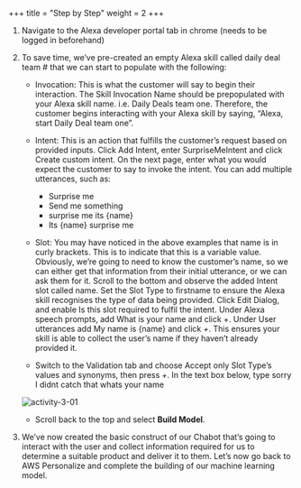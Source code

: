 +++
title = "Step by Step"
weight = 2
+++

1. Navigate to the Alexa developer portal tab in chrome (needs to be logged in beforehand)

2. To save time, we’ve pre-created an empty Alexa skill called daily deal team # that we can start to populate with the following:

    - Invocation: This is what the customer will say to begin their interaction. The Skill Invocation Name should be prepopulated with your Alexa skill name. i.e. Daily Deals team one. Therefore, the customer begins interacting with your Alexa skill by saying, “Alexa, start Daily Deal team one”.

    - Intent: This is an action that fulfills the customer’s request based on provided inputs. Click Add Intent, enter SurpriseMeIntent and click Create custom intent. On the next page, enter what you would expect the customer to say to invoke the intent. You can add multiple utterances, such as:
        - Surprise me
        - Send me something
        - surprise me its {name}
        - Its {name} surprise me

    - Slot: You may have noticed in the above examples that name is in curly brackets. This is to indicate that this is a variable value. Obviously, we’re going to need to know the customer’s name, so we can either get that information from their initial utterance, or we can ask them for it. Scroll to the bottom and observe the added Intent slot called name. Set the Slot Type to firstname to ensure the Alexa skill recognises the type of data being provided. Click Edit Dialog, and enable Is this slot required to fulfil the intent. Under Alexa speech prompts, add What is your name and click +. Under User utterances add My name is {name} and click *+*. This ensures your skill is able to collect the user’s name if they haven’t already provided it.

    - Switch to the Validation tab and choose Accept only Slot Type’s values and synonyms, then press *+*. In the text box below, type sorry I didnt catch that whats your name

    ![activity-3-01](/images/activity-3-01.png)

    - Scroll back to the top and select **Build Model**.

3. We’ve now created the basic construct of our Chabot that’s going to interact with the user and collect information required for us to determine a suitable product and deliver it to them. Let’s now go back to AWS Personalize and complete the building of our machine learning model.
